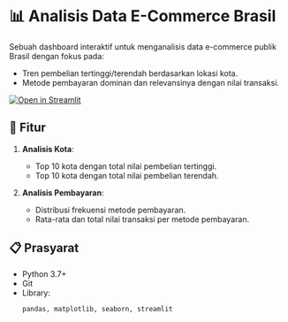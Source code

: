# 📊 Analisis Data E-Commerce Brasil

Sebuah dashboard interaktif untuk menganalisis data e-commerce publik Brasil dengan fokus pada:
- Tren pembelian tertinggi/terendah berdasarkan lokasi kota.
- Metode pembayaran dominan dan relevansinya dengan nilai transaksi.

[![Open in Streamlit](https://static.streamlit.io/badges/streamlit_badge_black_white.svg)](https://your-streamlit-app-url.com)

## 🚀 Fitur
1. **Analisis Kota**:
   - Top 10 kota dengan total nilai pembelian tertinggi.
   - Top 10 kota dengan total nilai pembelian terendah.
   
2. **Analisis Pembayaran**:
   - Distribusi frekuensi metode pembayaran.
   - Rata-rata dan total nilai transaksi per metode pembayaran.

## 📋 Prasyarat
- Python 3.7+
- Git
- Library:
  ```bash
  pandas, matplotlib, seaborn, streamlit
